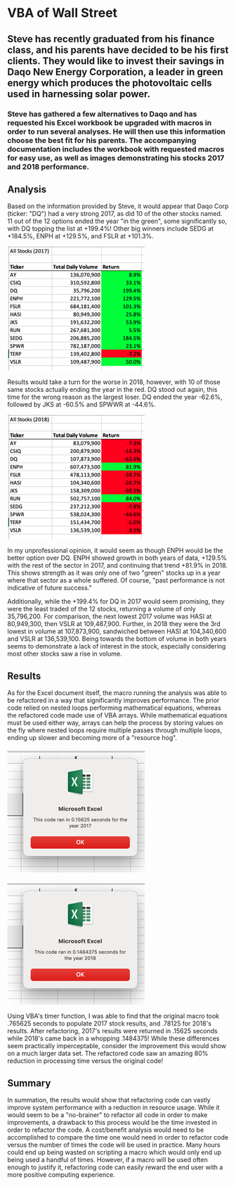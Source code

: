 # VBA of Wall Street

## Steve has recently graduated from his finance class, and his parents have decided to be his first clients. They would like to invest their savings in Daqo New Energy Corporation, a leader in green energy which produces the photovoltaic cells used in harnessing solar power.

### Steve has gathered a few alternatives to Daqo and has requested his Excel workbook be upgraded with macros in order to run several analyses. He will then use this information choose the best fit for his parents. The accompanying documentation includes the workbook with requested macros for easy use, as well as images demonstrating his stocks 2017 and 2018 performance. 

## Analysis

Based on the information provided by Steve, it would appear that Daqo Corp (ticker: "DQ") had a very strong 2017, as did 10 of the other stocks named. 11 out of the 12 options ended the year "in the green", some significantly so, with DQ topping the list at +199.4%! Other big winners include SEDG at +184.5%, ENPH at +129.5%, and FSLR at +101.3%.

![2017_Stock_Analysis](https://github.com/michael999999999/stock-analysis/blob/main/All_Stocks_Analysis_2017.png)

Results would take a turn for the worse in 2018, however, with 10 of those same stocks actually ending the year in the red. DQ stood out again, this time for the wrong reason as the largest loser. DQ ended the year -62.6%, followed by JKS at -60.5% and SPWWR at -44.6%.

![2018_Stock_Analysis](https://github.com/michael999999999/stock-analysis/blob/main/All_Stocks_Analysis_2018.png)

In my unprofessional opinion, it would seem as though ENPH would be the better option over DQ. ENPH showed growth in both years of data, +129.5% with the rest of the sector in 2017, and continuing that trend +81.9% in 2018. This shows strength as it was only one of two "green" stocks up in a year where that sector as a whole suffered. Of course, "past performance is not indicative of future success."

Additionally, while the +199.4% for DQ in 2017 would seem promising, they were the least traded of the 12 stocks, returning a volume of only 35,796,200. For comparison, the next lowest 2017 volume was HASI at 80,949,300, then VSLR at 109,487,900. Further, in 2018 they were the 3rd lowest in volume at 107,873,900, sandwiched between HASI at 104,340,600 and VSLR at 136,539,100. Being towards the bottom of volume in both years seems to demonstrate a lack of interest in the stock, especially considering most other stocks saw a rise in volume.

## Results

As for the Excel document itself, the macro running the analysis was able to be refactored in a way that significantly improves performance. The prior code relied on nested loops performing mathematical equations, whereas the refactored code made use of VBA arrays. While mathematical equations must be used either way, arrays can help the process by storing values on the fly where nested loops require multiple passes through multiple loops, ending up slower and becoming more of a "resource hog".

![2017_Refactored_Code](https://github.com/michael999999999/stock-analysis/blob/main/VBA_Challenge_2017.png)

![2018_Refactored_Code](https://github.com/michael999999999/stock-analysis/blob/main/VBA_Challenge_2018.png)

Using VBA's timer function, I was able to find that the original macro took .765625 seconds to populate 2017 stock results, and .78125 for 2018's results. After refactoring, 2017's results were returned in .15625 seconds while 2018's came back in a whopping .1484375! While these differences seem practically imperceptable, consider the improvement this would show on a much larger data set. The refactored code saw an amazing 80% reduction in processing time versus the original code!

## Summary

In summation, the results would show that refactoring code can vastly improve system performance with a reduction in resource usage. While it would seem to be a "no-brainer" to refactor all code in order to make improvements, a drawback to this process would be the time invested in order to refactor the code. A cost/benefit analysis would need to be accomplished to compare the time one would need in order to refactor code versus the number of times the code will be used in practice. Many hours could end up being wasted on scripting a macro which would only end up being used a handful of times. However, if a macro will be used often enough to justify it, refactoring code can easily reward the end user with a more positive computing experience.
